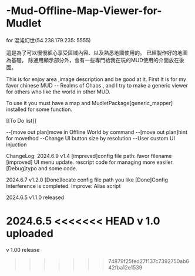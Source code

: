 # -Mud-Offline-Map-Viewer-for-Mudlet
for 混沌幻世(54.238.179.235: 5555)

這是為了可以慢慢細心享受區域內容、以及熟悉地圖使用的。
已經製作好的地圖為基礎。
除通用顯示部分外，會有一些專門給我在玩的MUD使用的介面放在後面。

This is for enjoy area ,image description and be good at it.
First It is for my favor chinese MUD -- Realms of Chaos , and I try to make a generic viewer for others who like the world in other MUD.

To use it you must have a map and MudletPackage[generic_mapper] installed for some function.


[[To Do list]]

--[move out plan]move in Offline World by command
--[move out plan]hint for movethod
--Change UI button size by resolution
--User custom UI injuction

ChangeLog:
2024.6.9
v1.4
  [impreved]config file path: favor filename
  [improved] UI menu update. rescript code for managing more easiler.
  [Debug]typo and some code.

2024.6.7
v1.2.0
  [Done]locate config file path you like
  [Done]Config Interference is completed.
  Improve: Alias script
  
2024.6.5
v1.1.0 released

2024.6.5
<<<<<<< HEAD
v 1.0 uploaded
=======
v 1.00 release
>>>>>>> 74879f25fed27f137c7392750ab642fba12e1539
